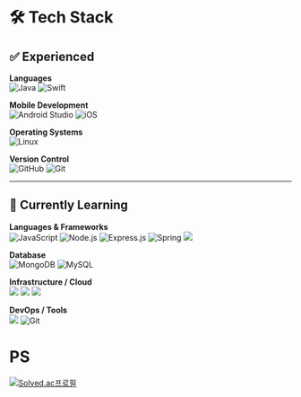 # 🛠️ Tech Stack

## ✅ Experienced

**Languages**  
![Java](https://img.shields.io/badge/Java-ED8B00?style=for-the-badge&logo=openjdk&logoColor=white)
![Swift](https://img.shields.io/badge/Swift-F54A2A?style=for-the-badge&logo=swift&logoColor=white)

**Mobile Development**  
![Android Studio](https://img.shields.io/badge/Android_Studio-3DDC84?style=for-the-badge&logo=android-studio&logoColor=white)
![iOS](https://img.shields.io/badge/iOS-000000?style=for-the-badge&logo=ios&logoColor=white)

**Operating Systems**  
![Linux](https://img.shields.io/badge/Linux-FCC624?style=for-the-badge&logo=linux&logoColor=black)

**Version Control**  
![GitHub](https://img.shields.io/badge/GitHub-%23121011.svg?style=for-the-badge&logo=github&logoColor=white)
![Git](https://img.shields.io/badge/Git-F05032?style=for-the-badge&logo=git&logoColor=white)

---

## 🚀 Currently Learning

**Languages & Frameworks**  
![JavaScript](https://img.shields.io/badge/JavaScript-F7DF1E?style=for-the-badge&logo=JavaScript&logoColor=white)
![Node.js](https://img.shields.io/badge/Node.js-43853D?style=for-the-badge&logo=node.js&logoColor=white)
![Express.js](https://img.shields.io/badge/Express.js-404D59?style=for-the-badge)
![Spring](https://img.shields.io/badge/Spring-6DB33F?style=for-the-badge&logo=spring&logoColor=white)
<img src="https://img.shields.io/badge/SpringBoot-6DB33F?style=for-the-badge&logo=springboot&logoColor=white">

**Database**  
![MongoDB](https://img.shields.io/badge/MongoDB-4EA94B?style=for-the-badge&logo=mongodb&logoColor=white)
![MySQL](https://img.shields.io/badge/MySQL-4479A1?style=for-the-badge&logo=mysql&logoColor=white)

**Infrastructure / Cloud**  
<img src="https://img.shields.io/badge/Nginx-009639.svg?style=for-the-badge&logo=nginx&logoColor=white">
<img src="https://img.shields.io/badge/Docker-0db7ed.svg?style=for-the-badge&logo=docker&logoColor=white">
<img src="https://img.shields.io/badge/Azure-0078D4.svg?style=for-the-badge&logo=microsoftazure&logoColor=white">

**DevOps / Tools**  
<img src="https://img.shields.io/badge/GitHub_Actions-2088FF?style=for-the-badge&logo=github-actions&logoColor=white">
![Git](https://img.shields.io/badge/Git-F05032?style=for-the-badge&logo=git&logoColor=white)

# PS
[![Solved.ac프로필](http://mazassumnida.wtf/api/generate_badge?boj=ksh2000)](https://solved.ac/ksh2000)


